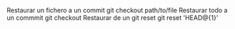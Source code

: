 Restaurar un fichero a un commit                    git checkout <commit> path/to/file
Restaurar todo a un commmit                         git checkout <commit>
Restaurar de un git reset                           git reset 'HEAD@{1}'
